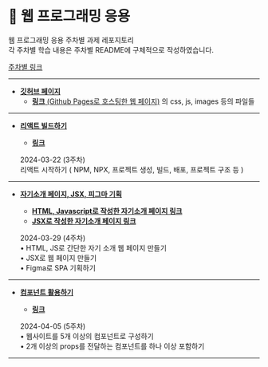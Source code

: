 # 📖 웹 프로그래밍 응용
웹 프로그래밍 응용 주차별 과제 레포지토리<br>
각 주차별 학습 내용은 주차별 README에 구체적으로 작성하였습니다.

[주차별 링크](http://minuring.github.io/React)

<hr>

- [**깃허브 페이지**](./web/)<br>
  - [**링크** (Github Pages로 호스팅한 웹 페이지)](http://minuring.github.io/React) 의 css, js, images 등의 파일들<br>

<hr>

- [**리액트 빌드하기**](./0322/)<br>
  - [**링크**](https://minuring.github.io/React/0322/build/)

  2024-03-22 (3주차)<br>
  리액트 시작하기 ( NPM, NPX, 프로젝트 생성, 빌드, 배포, 프로젝트 구조 등 )

<hr>

- [**자기소개 페이지, JSX, 피그마 기획**](./0329/)<br>
  - [**HTML, Javascript로 작성한 자기소개 페이지 링크**](https://minuring.github.io/React/0329/intro_normal)<br>
  - [**JSX로 작성한 자기소개 페이지 링크**](https://minuring.github.io/React/0329/build/)

  2024-03-29 (4주차)<br>
  • HTML, JS로 간단한 자기 소개 웹 페이지 만들기<br>
  • JSX로 웹 페이지 만들기<br>
  • Figma로 SPA 기획하기

<hr>

- [**컴포넌트 활용하기**](./0405/)<br>
  - [**링크**](https://minuring.github.io/React/0405/build/)

  2024-04-05 (5주차)<br>
  • 웹사이트를 5개 이상의 컴포넌트로 구성하기<br>
  • 2개 이상의 props를 전달하는 컴포넌트를 하나 이상 포함하기

<hr>